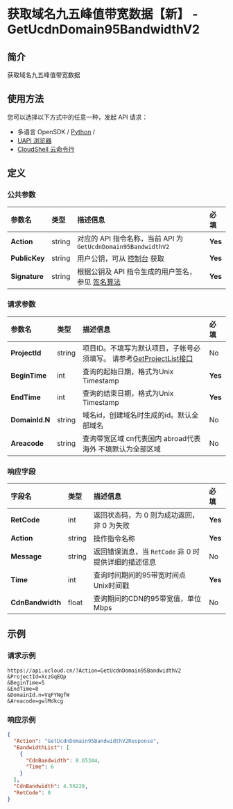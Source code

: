 # 获取域名九五峰值带宽数据【新】 - GetUcdnDomain95BandwidthV2

## 简介

获取域名九五峰值带宽数据






## 使用方法

您可以选择以下方式中的任意一种，发起 API 请求：
- 多语言 OpenSDK / [Python](https://github.com/ucloud/ucloud-sdk-python3) /
- [UAPI 浏览器](https://console.ucloud.cn/uapi/detail?id=GetUcdnDomain95BandwidthV2)
- [CloudShell 云命令行](https://shell.ucloud.cn/)


## 定义

### 公共参数

| 参数名 | 类型 | 描述信息 | 必填 |
|:---|:---|:---|:---|
| **Action**     | string  | 对应的 API 指令名称，当前 API 为 `GetUcdnDomain95BandwidthV2`                        | **Yes** |
| **PublicKey**  | string  | 用户公钥，可从 [控制台](https://console.ucloud.cn/uapi/apikey) 获取                                             | **Yes** |
| **Signature**  | string  | 根据公钥及 API 指令生成的用户签名，参见 [签名算法](api/summary/signature.md)  | **Yes** |

### 请求参数

| 参数名 | 类型 | 描述信息 | 必填 |
|:---|:---|:---|:---|
| **ProjectId** | string | 项目ID。不填写为默认项目，子帐号必须填写。 请参考[GetProjectList接口](api/summary/get_project_list) |No|
| **BeginTime** | int | 查询的起始日期，格式为Unix Timestamp   |**Yes**|
| **EndTime** | int | 查询的结束日期，格式为Unix Timestamp  |**Yes**|
| **DomainId.N** | string | 域名id，创建域名时生成的id。默认全部域名 |No|
| **Areacode** | string | 查询带宽区域 cn代表国内 abroad代表海外 不填默认为全部区域 |No|

### 响应字段

| 字段名 | 类型 | 描述信息 | 必填 |
|:---|:---|:---|:---|
| **RetCode** | int | 返回状态码，为 0 则为成功返回，非 0 为失败 |**Yes**|
| **Action** | string | 操作指令名称 |**Yes**|
| **Message** | string | 返回错误消息，当 `RetCode` 非 0 时提供详细的描述信息 |No|
| **Time** | int | 查询时间期间的95带宽时间点  Unix时间戳 |**Yes**|
| **CdnBandwidth** | float | 查询期间的CDN的95带宽值，单位Mbps |No|




## 示例

### 请求示例
    
```
https://api.ucloud.cn/?Action=GetUcdnDomain95BandwidthV2
&ProjectId=XczGqEQp
&BeginTime=5
&EndTime=8
&DomainId.n=VqFYNgfW
&Areacode=gwlMdkcg
```

### 响应示例
    
```json
{
  "Action": "GetUcdnDomain95BandwidthV2Response",
  "BandwidthList": [
    {
      "CdnBandwidth": 8.65344,
      "Time": 6
    }
  ],
  "CdnBandwidth": 4.56228,
  "RetCode": 0
}
```





